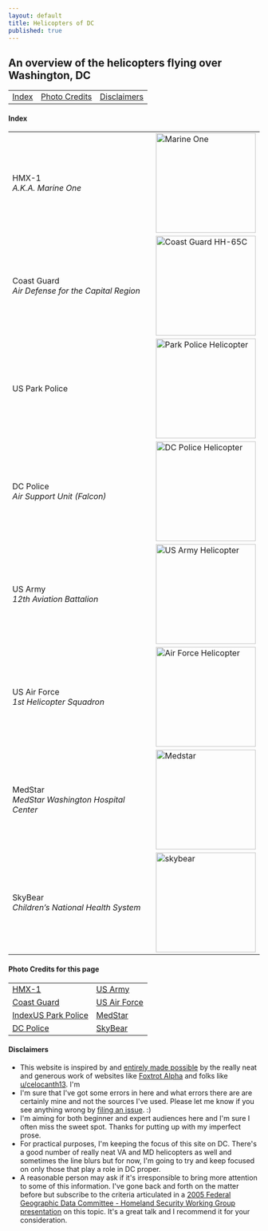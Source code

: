 ```yaml
---
layout: default
title: Helicopters of DC
published: true
---
```


## An overview of the helicopters flying over Washington, DC


 <table style="width:100%">
  <tr>
    <td><a href="#index">Index</></td>
    <td><a href="#photo-credits">Photo Credits</></td>
    <td><a href="#dislaimers">Disclaimers</></td>
  </tr>
</table>  


#### Index


 <table style="width:100%">
  <tr>
    <td>HMX-1<br><em>A.K.A. Marine One</em></td>
    <td><img src="https://helicoptersofdc.com/pictures/VH-3D_Marine_One_over_Washington_DC_May_2005.jpg" alt="Marine One" width="200"></td>
  </tr>
  <tr>
    <td>Coast Guard<br><em>Air Defense for the Capital Region</em></td>
    <td><img src="https://helicoptersofdc.com/pictures/1599px-USCG_HH-65C.jpg" alt="Coast Guard HH-65C" width="200"></td>
  </tr>
  <tr>
    <td>US Park Police</td>
    <td><img src="https://helicoptersofdc.com/pictures/U.S._Park_Police_helicopter.JPG" alt="Park Police Helicopter" width="200"></td>
  </tr>
  <tr>
    <td>DC Police<br><em>Air Support Unit (Falcon)</em></td>
    <td><img src="https://helicoptersofdc.com/pictures/MPD-helicopter.jpg" alt="DC Police Helicopter" width="200"></td>
  </tr>
  <tr>
    <td>US Army<br><em>12th Aviation Battalion</em></td>
    <td><img src="https://helicoptersofdc.com/pictures/US-Army-Gold-Tops.png" alt="US Army Helicopter" width="200"></td>
  </tr> 
  <tr>
    <td>US Air Force<br><em>1st Helicopter Squadron</em></td>
    <td><img src="https://helicoptersofdc.com/pictures/US-1st-Helicopter-Squadron.jpg" alt="Air Force Helicopter" width="200"></td>
  </tr>
  <tr>
    <td>MedStar<br><em>MedStar Washington Hospital Center</em></td>
    <td><img src="https://helicoptersofdc.com/pictures/medstar.jpg" alt="Medstar" width="200"></td>
  </tr>
   <tr>
    <td>SkyBear<br><em>Children’s National Health System</em></td>
    <td><img src="https://helicoptersofdc.com/pictures/skybear.jpg" alt="skybear" width="200"></td>
  </tr>
</table> 




#### Photo Credits for this page


 <table style="width:100%">
  <tr>
    <td><a href="https://en.wikipedia.org/wiki/Marine_One#/media/File:VH-3D_Marine_One_over_Washington_DC_May_2005.jpg">HMX-1</></td>
    <td><a href="https://foxtrotalpha.jalopnik.com/these-elite-military-helicopter-units-fly-washingtons-p-1704260996">US Army</></td>
  </tr>
   <tr>
    <td><a href="https://en.wikipedia.org/wiki/File:USCG_HH-65C.jpg">Coast Guard</></td>
    <td><a href="https://commons.wikimedia.org/wiki/Category:1st_Helicopter_Squadron_(United_States_Air_Force)#/media/File:141021-F-CX842-001_The_first_ex-USMC_UH-1N_for_1HS_lands_at_Andrews.jpg">US Air Force</></td>
  </tr>
   <tr>
    <td><a href="https://en.wikipedia.org/wiki/File:U.S._Park_Police_helicopter.JPG">Index</>US Park Police</td>
    <td><a href="https://www.medstarwashington.org/our-services/medstar-heart-vascular-institute/treatments/medstar-rapid-transportation/">MedStar</></td>
  </tr>
   <tr>
    <td><a href="https://www.flickr.com/photos/ep_jhu/35266792364/in/photostream/">DC Police</></td>
    <td><a href="https://twitter.com/stat_medevac/status/817390049927036928">SkyBear</></td>
  </tr>
</table> 



#### Disclaimers   
* This website is inspired by and [entirely made possible](https://helicoptersofdc.com/credits/) by the really neat and generous work of websites like [Foxtrot Alpha](https://foxtrotalpha.jalopnik.com/) and folks like [u/celocanth13](https://www.reddit.com/user/celocanth13).  I'm 
* I'm sure that I've got some errors in here and what errors there are are certainly mine and not the sources I've used.  Please let me know if you see anything wrong by [filing an issue](https://github.com/gbinal/dc-helicopters/issues).  :)  
* I'm aiming for both beginner and expert audiences here and I'm sure I often miss the sweet spot.  Thanks for putting up with my imperfect prose.  
* For practical purposes, I'm keeping the focus of this site on DC.  There's a good number of really neat VA and MD helicopters as well and sometimes the line blurs but for now, I'm going to try and keep focused on only those that play a role in DC proper.  
* A reasonable person may ask if it's irresponsible to bring more attention to some of this information.  I've gone back and forth on the matter before but subscribe to the criteria articulated in a [2005 Federal Geographic Data Committee - Homeland Security Working Group presentation](https://web.archive.org/web/20101122205653/http://www.emforum.org/vforum/lc051116.htm) on this topic.  It's a great talk and I recommend it for your consideration.  

